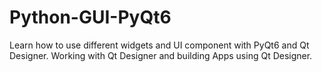 # Python-GUI-PyQt6
Learn how to use different widgets and UI component with PyQt6 and Qt Designer. Working with Qt Designer and building Apps using Qt Designer.

